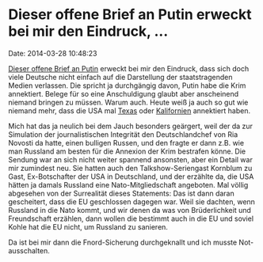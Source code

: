 Dieser offene Brief an Putin erweckt bei mir den Eindruck, \...
===============================================================

Date: 2014-03-28 10:48:23

[Dieser offene Brief an
Putin](http://0815-info.de/News-file-article-sid-11364.html) erweckt bei
mir den Eindruck, dass sich doch viele Deutsche nicht einfach auf die
Darstellung der staatstragenden Medien verlassen. Die spricht ja
durchgängig davon, Putin habe die Krim annektiert. Belege für so eine
Anschuldigung glaubt aber anscheinend niemand bringen zu müssen. Warum
auch. Heute weiß ja auch so gut wie niemand mehr, dass die USA mal
[Texas](http://de.wikipedia.org/wiki/Republik_Texas) oder
[Kalifornien](http://de.wikipedia.org/wiki/Republik_Kalifornien)
annektiert haben.

Mich hat das ja neulich bei dem Jauch besonders geärgert, weil der da
zur Simulation der journalistischen Integrität den Deutschlandchef von
Ria Novosti da hatte, einen bulligen Russen, und den fragte er dann z.B.
wie man Russland am besten für die Annexion der Krim bestrafen könne.
Die Sendung war an sich nicht weiter spannend ansonsten, aber ein Detail
war mir zumindest neu. Sie hatten auch den Talkshow-Seriengast Kornblum
zu Gast, Ex-Botschafter der USA in Deutschland, und der erzählte da, die
USA hätten ja damals Russland eine Nato-Mitgliedschaft angeboten. Mal
völlig abgesehen von der Surrealität dieses Statements: Das ist dann
daran gescheitert, dass die EU geschlossen dagegen war. Weil sie
dachten, wenn Russland in die Nato kommt, und wir denen da was von
Brüderlichkeit und Freundschaft erzählen, dann wollen die bestimmt auch
in die EU und soviel Kohle hat die EU nicht, um Russland zu sanieren.

Da ist bei mir dann die Fnord-Sicherung durchgeknallt und ich musste
Not-ausschalten.
